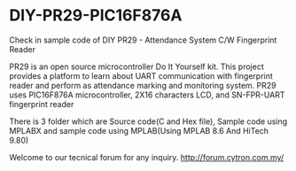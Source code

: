 # DIY-PR29-PIC16F876A
Check in sample code of DIY PR29 - Attendance System C/W Fingerprint Reader

PR29 is an open source microcontroller Do It Yourself kit. This project provides a platform to learn about UART communication with fingerprint reader and perform as attendance marking and monitoring system. PR29 uses PIC16F876A microcontroller, 2X16 characters LCD, and SN-FPR-UART fingerprint reader

There is 3 folder which are Source code(C and Hex file), Sample code using MPLABX and sample code using MPLAB(Using MPLAB 8.6 And HiTech 9.80)

Welcome to our tecnical forum for any inquiry. http://forum.cytron.com.my/
